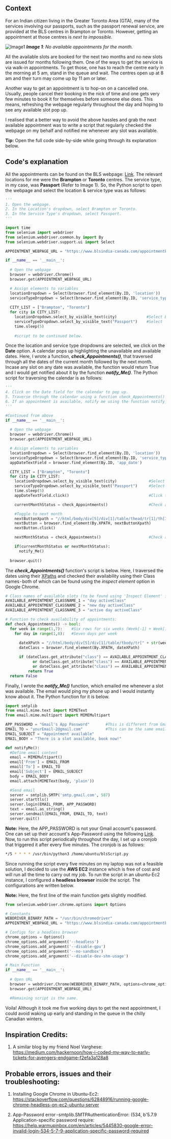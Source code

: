 ## **Context**
For an Indian citizen living in the Greater Toronto Area (GTA), many of the services involving our passports, such as the passport renewal service, are provided at the BLS centres in Brampton or Toronto. However, getting an appointment at those centres is _next to impossible_. 

![Image1](./01_BookedAppointment.png "Image 1: No available appointments for the month.")
***Image 1**: No available appointments for the month.*

All the available slots are booked for the next two months and no new slots are issued for months following them. One of the ways to get the service is via walk-in appointments. To get those, one has to reach the centre early in the morning at 5 am, stand in the queue and wait. The centres open up at 8 am and their turn may come up by 11 am or later.

Another way to get an appointment is to hop-on on a cancelled one. Usually, people cancel their booking in the nick of time and one gets very few minutes to book it for themselves before someone else does. This means, refreshing the webpage regularly throughout the day and hoping to see any available slot pop up.

I realised that a better way to avoid the above hassles and grab the next available appointment was to write a script that regularly checked the webpage on my behalf and notified me whenever any slot was available.

**Tip:** Open the full code side-by-side while going through its explanation below.

## **Code's explanation**

All the appointments can be found on the BLS webpage: [Link](https://www.blsindia-canada.com/appointmentbls/appointment.php). The relevant locations for me were the **Brampton** or **Toronto** centres. The service type, in my case, was **Passport** (Refer to Image 1). So, the Python script to open the webpage and select the location & service type was as follows:

``` Python
'''
1. Open the webpage.
2. In the Location's dropdown, select Brampton or Toronto.
3. In the Service Type's dropdown, select Passport.
'''

import time
from selenium import webdriver
from selenium.webdriver.common.by import By
from selenium.webdriver.support.ui import Select

APPOINTMENT_WEBPAGE_URL = "https://www.blsindia-canada.com/appointmentbls/appointment.php"

if __name__ == '__main__':
 
  # Open the webpage
  browser = webdriver.Chrome()
  browser.get(APPOINTMENT_WEBPAGE_URL)

  # Assign elements to variables
  locationDropdown = Select(browser.find_element(By.ID, 'location'))
  serviceTypeDropdown = Select(browser.find_element(By.ID, 'service_type'))
  
  CITY_LIST = ["Brampton", "Toronto"]
  for city in CITY_LIST:
    locationDropdown.select_by_visible_text(city)             #Select Brampton followed by Toronto
    serviceTypeDropdown.select_by_visible_text("Passport")    #Select 'Passport' as service type
    time.sleep(5)
    
    #script to be continued below.
```

Once the location and service type dropdowns are selected, we click on the **Date** option. A calendar pops up highlighting the unavailable and available dates. Here, I wrote a function, _**check_Appointments()**_, that traversed through all the dates of the current month followed by the next month. Incase any slot on any date was available, the function would return True and I would get notified about it by the function _**notify_Me()**_. The Python script for traversing the calendar is as follows:

```Python
'''
4. Click on the Date field for the calendar to pop up.
5. Traverse through the calendar using a function check_Appointments()
6. If an appointment is available, notify me using the function notify_Me()
'''

#Continued from above
if __name__ == '__main__':
 
  # Open the webpage
  browser = webdriver.Chrome()
  browser.get(APPOINTMENT_WEBPAGE_URL)

  # Assign elements to variables
  locationDropdown = Select(browser.find_element(By.ID, 'location'))
  serviceTypeDropdown = Select(browser.find_element(By.ID, 'service_type'))
  appDateTextField = browser.find_element(By.ID, 'app_date')

  CITY_LIST = ["Brampton", "Toronto"]
  for city in CITY_LIST:
    locationDropdown.select_by_visible_text(city)              #Select Brampton followed by Toronto
    serviceTypeDropdown.select_by_visible_text("Passport")     #Select 'Passport' as service type
    time.sleep(5)
    appDateTextField.click()                                   #Click to pop calendar up

    currentMonthStatus = check_Appointments()                  #Check appointments for this month

    #Toggle to next month
    nextButtonXpath = "//html/body/div[5]/div[1]/table/thead/tr[1]/th[3]"
    nextButton = browser.find_element(By.XPATH, nextButtonXpath)
    nextButton.click()

    nextMonthStatus = check_Appointments()                     #Check appointments for next month

    if(currentMonthStatus or nextMonthStatus):                  
      notify_Me()                                                                      
    
  browser.quit()
```

The _**check_Appointments()**_ function's script is below. Here, I traversed the dates using their [XPaths](https://medium.com/r/?url=https%3A%2F%2Fwww.lambdatest.com%2Fblog%2Fcomplete-guide-for-using-xpath-in-selenium-with-examples%2F) and checked their availability using their Class names - both of which can be found using the _inspect element_ option in Google Chrome.

```Python
# Class names of available slots (to be found using 'Inspect Element' in Google Chrome)
AVAILABLE_APPOINTMENT_CLASSNAME_1 = "day activeClass"
AVAILABLE_APPOINTMENT_CLASSNAME_2 = "new day activeClass"
AVAILABLE_APPOINTMENT_CLASSNAME_3 = "active day activeClass"

# Function to check availability of appointments:
def check_Appointments() -> bool:
  for week in range(1,7):    #Six rows for six weeks (Week[-1] + Week[1-4] + Week[+1]) is displayed
    for day in range(1,8):   #Seven days per week
      
      dateXPath = "//html/body/div[5]/div[1]/table/tbody/tr[" + str(week) + "]" + "/td[" + str(day) +"]"       # XPaths of dates (to be found using 'Inspect Element' in Google Chrome)
      dateClass = browser.find_element(By.XPATH, dateXPath)

      if (dateClass.get_attribute("class") == AVAILABLE_APPOINTMENT_CLASSNAME_1
            or dateClass.get_attribute("class") == AVAILABLE_APPOINTMENT_CLASSNAME_2
            or dateClass.get_attribute("class") == AVAILABLE_APPOINTMENT_CLASSNAME_3):
          return True
  return False
```

Finally, I wrote the _**notify_Me()**_ function, which emailed me whenever a slot was available. The email would ping my phone up and I would instantly know about it. The Python function for it is below.

```Python
import smtplib
from email.mime.text import MIMEText
from email.mime.multipart import MIMEMultipart

APP_PASSWORD = "Gmail's App Password"       #This is different from Gmail account's password
EMAIL_TO = "yourEmail-2@gmail.com"          #This can be the same email i.e your Email-1@gmail.com
EMAIL_SUBJECT = "Appointment available"
EMAIL_BODY = "There is a slot available, book now!"

def notifyMe():
  #Define email content
  email = MIMEMultipart()
  email['From'] = EMAIL_FROM
  email['To'] = EMAIL_TO
  email['Subject'] = EMAIL_SUBJECT
  body = EMAIL_BODY
  email.attach(MIMEText(body, 'plain'))

  #Send email
  server = smtplib.SMTP('smtp.gmail.com', 587)
  server.starttls()
  server.login(EMAIL_FROM, APP_PASSWORD)
  text = email.as_string()
  server.sendmail(EMAIL_FROM, EMAIL_TO, text)
  server.quit()
```

**Note:** Here, the APP_PASSWORD is not your Gmail account's password. One can set up their account's App-Password using the following [Link](https://help.warmupinbox.com/en/articles/4934806-configure-for-google-workplace-with-two-factor-authentication-2fa).
Now, to run this script periodically throughout the day, I set up a cronjob that triggered it after every five minutes. The cronjob is as follows:

```Bash
*/5 * * * * /usr/bin/python3 /home/ubuntu/blsScript.py
```

Since running the script every five minutes on my laptop was not a feasible solution, I decided to use the **AWS EC2** instance which is free of cost and will run all the time to carry out my job. To run the script in an ubuntu-Ec2 instance, I configured a **headless browser** inside the script. The configurations are written below.

**Note:** Here, the first line of the main function gets slightly modified.

```Python
from selenium.webdriver.chrome.options import Options

# Constants
WEBDRIVER_BINARY_PATH = "/usr/bin/chromedriver"
APPOINTMENT_WEBPAGE_URL = "https://www.blsindia-canada.com/appointmentbls/appointment.php"

# Configs for a headless browser
chrome_options = Options()
chrome_options.add_argument('--headless')
chrome_options.add_argument('--disable-gpu')
chrome_options.add_argument('--no-sandbox')
chrome_options.add_argument('--disable-dev-shm-usage')

# Main Function
if __name__ == '__main__':
 
  # Open URL
  browser = webdriver.Chrome(WEBDRIVER_BINARY_PATH, options=chrome_options)
  browser.get(APPOINTMENT_WEBPAGE_URL)

  #Remaining script is the same.
```

Voila! Although it took me five working days to get the next appointment, I could avoid waking up early and standing in the queue in the chilly Canadian winters.

## **Inspiration Credits:**

1. A similar blog by my friend Noel Varghese: https://medium.com/hackernoon/how-i-coded-my-way-to-early-tickets-for-avengers-endgame-f2efa3a128a8

## **Probable errors, issues and their troubleshooting:**

1. Installing Google Chrome in Ubuntu-Ec2: https://stackoverflow.com/questions/62848916/running-google-chrome-headless-on-ec2-ubuntu-server

2. App-Password error - smtplib.SMTPAuthenticationError: (534, b'5.7.9 Application-specific password require: https://help.warmupinbox.com/en/articles/5445830-google-error-invalid-login-534-5-7-9-application-specific-password-required